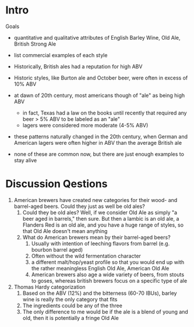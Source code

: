 # Intro

Goals
* quantitative and qualitative attributes of English Barley Wine, Old Ale, British Strong Ale
* list commercial examples of each style

* Historically, British ales had a reputation for high ABV
* Historic styles, like Burton ale and October beer, were often in excess of 10% ABV
* at dawn of 20th century, most americans though of "ale" as being high ABV
	* in fact, Texas had a law on the books until recently that required any beer > 5% ABV to be labeled as an "ale"
	* lagers were considered more moderate (4-5% ABV)
* these patterns naturally changed in the 20th century, when German and American lagers were often higher in ABV than the average British ale
* none of these are common now, but there are just enough examples to stay alive

# Discussion Qestions
1. American brewers have created new categories for their wood- and barrel-aged beers. Could they just as well be old ales?
	1. Could they be old ales? Well, if we consider Old Ale as simply "a beer aged in barrels," then sure. But then a lambic is an old ale, a Flanders Red is an old ale, and you have a huge range of styles, so that Old Ale doesn't mean anything
	2. What do American brewers mean by their barrel-aged beers?
		1. Usually with intention of leeching flavors from barrel (e.g. bourbon barrel aged)
		2. Often without the wild fermentation character
		3. a different malt/hop/yeast profile so that you would end up with the rather meaningless English Old Ale, American Old Ale
		4. American brewers also age a wide variety of beers, from stouts to goses, whereas british brewers focus on a specific type of ale
2. Thomas Hardy categorization
	1. Based on the ABV (12%) and the bitterness (60-70 IBUs), barley wine is really the only category that fits
	2. The ingredients could be any of the three
	3. The only difference to me would be if the ale is a blend of young and old, then it is potentially a fringe Old Ale